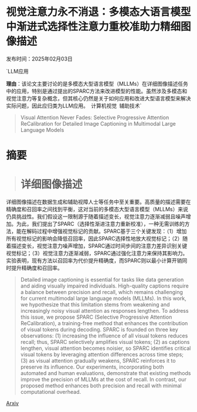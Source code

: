 # 视觉注意力永不消退：多模态大语言模型中渐进式选择性注意力重校准助力精细图像描述

发布时间：2025年02月03日

`LLM应用

**理由**：该论文主要讨论的是多模态大型语言模型（MLLMs）在详细图像描述任务中的应用，特别是通过提出的SPARC方法来改进模型的性能。虽然涉及多模态和视觉注意力等复杂概念，但其核心仍然是关于如何应用和改进大型语言模型来解决实际问题，因此应归类为LLM应用。` `计算机视觉` `辅助技术`

> Visual Attention Never Fades: Selective Progressive Attention ReCalibration for Detailed Image Captioning in Multimodal Large Language Models

# 摘要

> # 详细图像描述
详细图像描述在数据生成和辅助视障人士等任务中至关重要。高质量的描述需要在精确度和召回率之间找到平衡，这对当前的多模态大型语言模型（MLLMs）来说仍具挑战性。我们假设这一限制源于随着描述变长，视觉注意力逐渐减弱且噪声增加。为此，我们提出了SPARC（选择性渐进注意力重新校准），一种无需训练的方法，能在解码过程中增强视觉标记的贡献。SPARC基于三个关键发现：（1）增加所有视觉标记的影响会降低召回率，因此SPARC选择性地放大视觉标记；（2）随着描述变长，视觉注意力噪声增加，SPARC通过时间步间的注意力差异识别关键视觉标记；（3）视觉注意力逐渐减弱，SPARC通过强化注意力来保持其影响力。实验表明，现有方法以召回率为代价提升精确度，而SPARC则以最小计算开销同时提升精确度和召回率。

> Detailed image captioning is essential for tasks like data generation and aiding visually impaired individuals. High-quality captions require a balance between precision and recall, which remains challenging for current multimodal large language models (MLLMs). In this work, we hypothesize that this limitation stems from weakening and increasingly noisy visual attention as responses lengthen. To address this issue, we propose SPARC (Selective Progressive Attention ReCalibration), a training-free method that enhances the contribution of visual tokens during decoding. SPARC is founded on three key observations: (1) increasing the influence of all visual tokens reduces recall; thus, SPARC selectively amplifies visual tokens; (2) as captions lengthen, visual attention becomes noisier, so SPARC identifies critical visual tokens by leveraging attention differences across time steps; (3) as visual attention gradually weakens, SPARC reinforces it to preserve its influence. Our experiments, incorporating both automated and human evaluations, demonstrate that existing methods improve the precision of MLLMs at the cost of recall. In contrast, our proposed method enhances both precision and recall with minimal computational overhead.

[Arxiv](https://arxiv.org/abs/2502.01419)